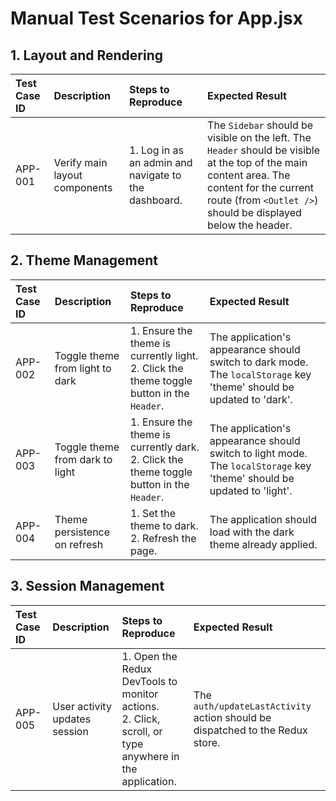 # Manual Test Scenarios for App.jsx

## 1. Layout and Rendering

| Test Case ID | Description | Steps to Reproduce | Expected Result |
| :--- | :--- | :--- | :--- |
| APP-001 | Verify main layout components | 1. Log in as an admin and navigate to the dashboard. | The `Sidebar` should be visible on the left. The `Header` should be visible at the top of the main content area. The content for the current route (from `<Outlet />`) should be displayed below the header. |

## 2. Theme Management

| Test Case ID | Description | Steps to Reproduce | Expected Result |
| :--- | :--- | :--- | :--- |
| APP-002 | Toggle theme from light to dark | 1. Ensure the theme is currently light. <br> 2. Click the theme toggle button in the `Header`. | The application's appearance should switch to dark mode. The `localStorage` key 'theme' should be updated to 'dark'. |
| APP-003 | Toggle theme from dark to light | 1. Ensure the theme is currently dark. <br> 2. Click the theme toggle button in the `Header`. | The application's appearance should switch to light mode. The `localStorage` key 'theme' should be updated to 'light'. |
| APP-004 | Theme persistence on refresh | 1. Set the theme to dark. <br> 2. Refresh the page. | The application should load with the dark theme already applied. |

## 3. Session Management

| Test Case ID | Description | Steps to Reproduce | Expected Result |
| :--- | :--- | :--- | :--- |
| APP-005 | User activity updates session | 1. Open the Redux DevTools to monitor actions. <br> 2. Click, scroll, or type anywhere in the application. | The `auth/updateLastActivity` action should be dispatched to the Redux store. |